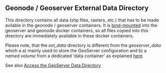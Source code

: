 ## Geonode / Geoserver External Data Directory

This directory contains all data (shp files, rasters, etc.) that has to be made avilable in the geonode / geoserver containers. It is [bind-mounted](https://docs.docker.com/storage/bind-mounts/) into the geoserver and geonode docker containers, so all files copied into this directory are immediately available in these docker containers.

Please note, that the *ext_data* directory is different from the *geoserver_data* which a a) mainly used to store the GeoServer configuration and b) a *named volume* from a dedicated 'data container' as explained [here](https://github.com/GeoNode/data-docker#data-volumes)


See also [Access the GeoServer Data Directory](https://github.com/clarity-h2020/docker-geonode/issues/4)